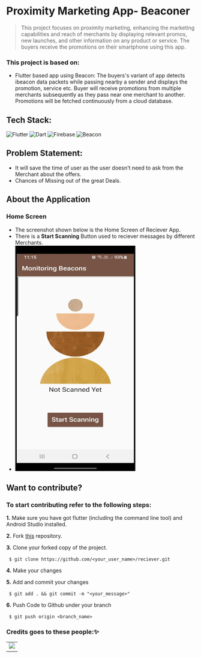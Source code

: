 # Proximity Marketing App- Beaconer
>This project focuses on proximity marketing, enhancing the marketing capabilities and reach of merchants by displaying relevant promos, new launches, and other information on any product or service. The buyers receive the promotions on their smartphone using this app.
### This project is based on:
* Flutter based app using Beacon:  The buyers's variant of app detects ibeacon data packets while passing nearby a sender and displays the promotion, service etc. Buyer will receive promotions from multiple merchants subsequently as they pass near one merchant to another. Promotions will be fetched continuously from a cloud database.
## Tech Stack:
<img alt="Flutter" src="https://img.shields.io/badge/Flutter%20-%2302569B.svg?&style=for-the-badge&logo=Flutter&logoColor=white" />	<img alt="Dart" src="https://img.shields.io/badge/dart-%230175C2.svg?&style=for-the-badge&logo=dart&logoColor=white"/>  <img alt="Firebase" src="https://img.shields.io/badge/firebase%20-%23039BE5.svg?&style=for-the-badge&logo=firebase"/>	<img alt = "Beacon"  src = "https://img.shields.io/badge/Beacon%20-%2302569B.svg?&style=for-the-badge&logo=iBeacon&logoColor=white" />
 ## Problem Statement: 
 * It will save the time of user as the user doesn't need to ask from the Merchant about the offers. <br/>
 * Chances of Missing out of the great Deals. <br/>

## About the Application

### Home Screen
* The screenshot shown below is the Home Screen of Reciever App.
* There is a **Start Scanning** Button used to reciever messages by different Merchants.
* <img src="reciever1.jpeg" width="320" height="600">
 
## Want to contribute?
### To start contributing refer to the following steps:
**1.** Make sure you have got flutter (including the command line tool) and Android Studio installed.

**2.**  Fork [this](git@github.com:Coding-Owls/reciever.git) repository.

**3.**  Clone your forked copy of the project.

     $ git clone https://github.com/<your_user_name>/reciever.git


**4.** Make your changes

**5.** Add and commit your changes

     $ git add . && git commit -m "<your_message>"
     
**6.** Push Code to Github under your branch 

     $ git push origin <branch_name> 

### Credits goes to these people:✨
<table>
	<tr>
		<td>
   <a href="https://github.com/Coding-Owls/Sender/graphs/contributors">
  <img src="https://contrib.rocks/image?repo=Coding-Owls/Sender" />
</a>
	</td>
	</tr>
</table>

